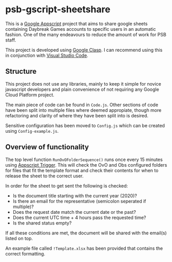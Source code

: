 # psb-gscript-sheetshare

This is a [Google Appscript](https://developers.google.com/apps-script) project that aims to share google sheets containing Daybreak Games accounts to specific users in an automatic fashion. One of the many endeavours to reduce the amount of work for PSB staff.

This project is developed using [Google Clasp](https://github.com/google/clasp). 
I can recommend using this in conjunction with [Visual Studio Code](https://code.visualstudio.com/).

## Structure
This project does not use any libraries, mainly to keep it simple for novice javascript developers and plain convenience of not requiring any Google Cloud Platform project.

The main piece of code can be found in `Code.js`.
Other sections of code have been split into multiple files where deemed appropiate, though more refactoring and clarity of where they have been split into is desired.

Sensitive configuration has been moved to `Config.js` which can be created using `Config-example.js`.

## Overview of functionality
The top level function `RunOvOFolderSequence()` runs once every 15 minutes using [Appscript Trigger](https://script.google.com/home/triggers).
This will check the OvO and Obs configured folders for files that fit the template format and check their contents for when to release the sheet to the correct user.

In order for the sheet to get sent the following is checked:

* Is the document title starting with the current year (2020)?
* Is there an email for the representative (semicolon seperated if multiple)?
* Does the request date match the current date or the past?
* Does the current UTC time + 4 hours pass the requested time?
* Is the shared status empty?

If all these conditions are met, the document will be shared with the email(s) listed on top.

An example file called `!Template.xlsx` has been provided that contains the correct formatting.